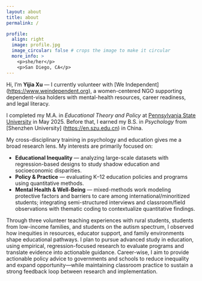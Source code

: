 ```yaml
---
layout: about
title: about
permalink: /

profile:
  align: right
  image: profile.jpg
  image_circular: false # crops the image to make it circular
  more_info: >
    <p>she/her</p>
    <p>San Diego, CA</p>
---
```


Hi, I’m **Yijia Xu** — I currently volunteer with [We Independent] (https://www.weindependent.org), a women-centered NGO supporting dependent-visa holders with mental-health resources, career readiness, and legal literacy. 

I completed my M.A. in *Educational Theory and Policy* at [Pennsylvania State University](https://www.psu.edu/) in May 2025. Before that, I earned my B.S. in *Psychology* from [Shenzhen University] (https://en.szu.edu.cn) in China.

My cross-disciplinary training in psychology and education gives me a broad research lens. My interests are primarily focused on:
- **Educational Inequality** — analyzing large-scale datasets with regression-based designs to study shadow education and socioeconomic disparities.  
- **Policy & Practice** — evaluating K–12 education policies and programs using quantitative methods.
- **Mental Health & Well-Being** — mixed-methods work modeling protective factors and barriers to care among international/minoritized students; integrating semi-structured interviews and classroom/field observations with thematic coding to contextualize quantitative findings.

Through three volunteer teaching experiences with rural students, students from low-income families, and students on the autism spectrum, I observed how inequities in resources, educator support, and family environments shape educational pathways. I plan to pursue advanced study in education, using empirical, regression-focused research to evaluate programs and translate evidence into actionable guidance. Career-wise, I aim to provide actionable policy advice to governments and schools to reduce inequality and expand opportunity—while maintaining classroom practice to sustain a strong feedback loop between research and implementation.

